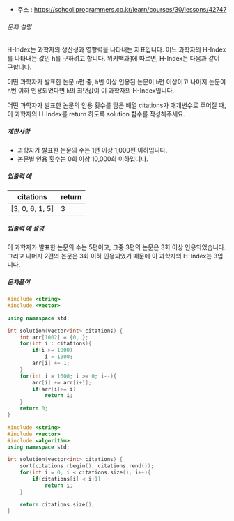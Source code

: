 - 주소 : https://school.programmers.co.kr/learn/courses/30/lessons/42747

###### 문제 설명

H-Index는 과학자의 생산성과 영향력을 나타내는 지표입니다. 어느 과학자의 H-Index를 나타내는 값인 h를 구하려고 합니다. 위키백과[1](https://school.programmers.co.kr/learn/courses/30/lessons/42747#fn1)에 따르면, H-Index는 다음과 같이 구합니다.

어떤 과학자가 발표한 논문 `n`편 중, `h`번 이상 인용된 논문이 `h`편 이상이고 나머지 논문이 h번 이하 인용되었다면 `h`의 최댓값이 이 과학자의 H-Index입니다.

어떤 과학자가 발표한 논문의 인용 횟수를 담은 배열 citations가 매개변수로 주어질 때, 이 과학자의 H-Index를 return 하도록 solution 함수를 작성해주세요.

##### 제한사항

- 과학자가 발표한 논문의 수는 1편 이상 1,000편 이하입니다.
- 논문별 인용 횟수는 0회 이상 10,000회 이하입니다.

##### 입출력 예

| citations       | return |
| --------------- | ------ |
| [3, 0, 6, 1, 5] | 3      |

##### 입출력 예 설명

이 과학자가 발표한 논문의 수는 5편이고, 그중 3편의 논문은 3회 이상 인용되었습니다. 그리고 나머지 2편의 논문은 3회 이하 인용되었기 때문에 이 과학자의 H-Index는 3입니다.





##### 문제풀이

```c++
#include <string>
#include <vector>

using namespace std;

int solution(vector<int> citations) {
    int arr[1002] = {0, };
    for(int i : citations){
        if(i >= 1000)
            i = 1000;
        arr[i] += 1;
    }
    for(int i = 1000; i >= 0; i--){
        arr[i] += arr[i+1];
        if(arr[i]>= i)
            return i;
    }
    return 0;
}
```

```c++
#include <string>
#include <vector>
#include <algorithm>
using namespace std;

int solution(vector<int> citations) {
    sort(citations.rbegin(), citations.rend());
    for(int i = 0; i < citations.size(); i++){
        if(citations[i] < i+1)
            return i;
    }

    return citations.size();
}
```

